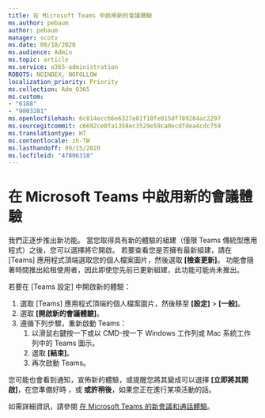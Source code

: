 ```yaml
---
title: 在 Microsoft Teams 中啟用新的會議體驗
ms.author: pebaum
author: pebaum
manager: scotv
ms.date: 08/18/2020
ms.audience: Admin
ms.topic: article
ms.service: o365-administration
ROBOTS: NOINDEX, NOFOLLOW
localization_priority: Priority
ms.collection: Adm_O365
ms.custom:
- "6188"
- "9003281"
ms.openlocfilehash: 6c814eccb6e6327e81f10fe015df789204ac2297
ms.sourcegitcommit: c6692ce0fa1358ec3529e59ca0ecdfdea4cdc759
ms.translationtype: HT
ms.contentlocale: zh-TW
ms.lasthandoff: 09/15/2020
ms.locfileid: "47806318"
---
```

# <a name="enable-the-new-meeting-experience-in-microsoft-teams"></a>在 Microsoft Teams 中啟用新的會議體驗

我們正逐步推出新功能。 當您取得具有新的體驗的組建（僅限 Teams 傳統型應用程式）之後，您可以選擇將它開啟。 若要查看您是否擁有最新組建，請在 [Teams] 應用程式頂端選取您的個人檔案圖片，然後選取 **[檢查更新]**。 功能會隨著時間推出給租使用者，因此即使您先前已更新組建，此功能可能尚未推出。  

若要在 [Teams 設定] 中開啟新的體驗：

1. 選取 [Teams] 應用程式頂端的個人檔案圖片，然後移至 **[設定]** >  **[一般]**。 
2. 選取 **[開啟新的會議體驗]**。
3. 遵循下列步驟，重新啟動 Teams：
    1. 以滑鼠右鍵按一下或以 CMD-按一下 Windows 工作列或 Mac 系統工作列中的 Teams 圖示。
    2. 選取 **[結束]**。
    3. 再次啟動 Teams。

您可能也會看到通知，宣佈新的體驗，或提醒您將其變成可以選擇 **[立即將其開啟]**，在您準備好時 ，或 **或許稍後**，如果您正在進行某項活動的話。  

如需詳細資訊，請參閱 [在 Microsoft Teams 的新會議和通話體驗](https://techcommunity.microsoft.com/t5/microsoft-teams-blog/new-meeting-and-calling-experience-in-microsoft-teams/ba-p/1537581)。